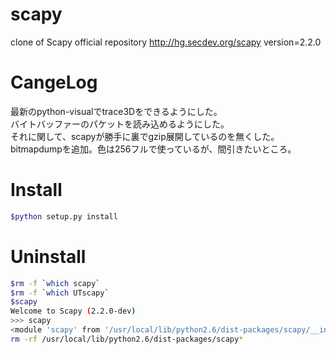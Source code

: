 scapy
=====

clone of Scapy official repository http://hg.secdev.org/scapy  version=2.2.0

CangeLog
=====
最新のpython-visualでtrace3Dをできるようにした。  
バイトバッファーのパケットを読み込めるようにした。  
それに関して、scapyが勝手に裏でgzip展開しているのを無くした。  
bitmapdumpを追加。色は256フルで使っているが、間引きたいところ。

Install
=====
```sh
$python setup.py install
```

Uninstall
=====
```sh
$rm -f `which scapy`
$rm -f `which UTscapy`
$scapy
Welcome to Scapy (2.2.0-dev)
>>> scapy
<module 'scapy' from '/usr/local/lib/python2.6/dist-packages/scapy/__init__.pyc'>
rm -rf /usr/local/lib/python2.6/dist-packages/scapy*
```

